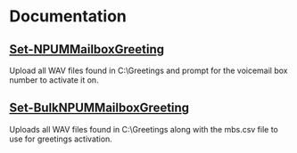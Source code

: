 # Documentation

## [Set-NPUMMailboxGreeting](/docs/Set-NPUMMailboxGreeting.md)

Upload all WAV files found in C:\Greetings and prompt for the voicemail box number to activate it on.


## [Set-BulkNPUMMailboxGreeting](/docs/Set-BulkNPUMMailboxGreeting.md)

Uploads all WAV files found in C:\Greetings along with the mbs.csv file to use for greetings activation.
